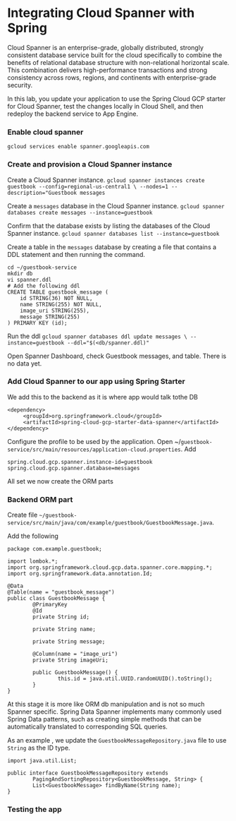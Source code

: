 # Integrating Cloud Spanner with Spring
Cloud Spanner is an enterprise-grade, globally distributed, strongly consistent database service built for the cloud specifically to combine the benefits of relational database structure with non-relational horizontal scale. This combination delivers high-performance transactions and strong consistency across rows, regions, and continents with enterprise-grade security.

In this lab, you update your application to use the Spring Cloud GCP starter for Cloud Spanner, test the changes locally in Cloud Shell, and then redeploy the backend service to App Engine.

### Enable cloud spanner
`gcloud services enable spanner.googleapis.com`

### Create and provision a Cloud Spanner instance
Create a Cloud Spanner instance.
`gcloud spanner instances create guestbook --config=regional-us-central1 \ --nodes=1 --description="Guestbook messages`

Create a `messages` database in the Cloud Spanner instance.
`gcloud spanner databases create messages --instance=guestbook`

Confirm that the database exists by listing the databases of the Cloud Spanner instance.
`gcloud spanner databases list --instance=guestbook`

Create a table in the  `messages`  database by creating a file that contains a DDL statement and then running the command.
```
cd ~/guestbook-service 
mkdir db
vi spanner.ddl
# Add the following ddl
CREATE TABLE guestbook_message (
    id STRING(36) NOT NULL,
    name STRING(255) NOT NULL,
    image_uri STRING(255),
    message STRING(255)
) PRIMARY KEY (id);
``` 
Run the ddl
`gcloud spanner databases ddl update messages \ --instance=guestbook --ddl="$(<db/spanner.ddl)"`

Open Spanner Dashboard, check Guestbook messages,  and table. There is no data yet. 

### Add Cloud Spanner to our app using Spring Starter
We add this to the backend as it is where app would talk tothe DB
```
<dependency>
     <groupId>org.springframework.cloud</groupId>
     <artifactId>spring-cloud-gcp-starter-data-spanner</artifactId>
</dependency>

```
Configure the profile to be used by the application. Open ~/`guestbook-service/src/main/resources/application-cloud.properties`. Add

```
spring.cloud.gcp.spanner.instance-id=guestbook spring.cloud.gcp.spanner.database=messages
```
All set we now create the ORM parts
###  Backend ORM part
Create file `~/guestbook-service/src/main/java/com/example/guestbook/GuestbookMessage.java`.

Add the following 

```
package com.example.guestbook;

import lombok.*;
import org.springframework.cloud.gcp.data.spanner.core.mapping.*;
import org.springframework.data.annotation.Id;

@Data
@Table(name = "guestbook_message")
public class GuestbookMessage {
        @PrimaryKey
        @Id
        private String id;

        private String name;

        private String message;

        @Column(name = "image_uri")
        private String imageUri;

        public GuestbookMessage() {
                this.id = java.util.UUID.randomUUID().toString();
        }
}
```
 At this stage it is more like ORM db manipulation and is not so much Spanner specific.  Spring Data Spanner implements many commonly used Spring Data patterns, such as creating simple methods that can be automatically translated to corresponding SQL queries.

As an example , we update the `GuestbookMessageRepository.java` file to use `String` as the ID type.
```
import java.util.List;

public interface GuestbookMessageRepository extends
        PagingAndSortingRepository<GuestbookMessage, String> {
        List<GuestbookMessage> findByName(String name);
}
```
 
 ### Testing the app
<!--stackedit_data:
eyJoaXN0b3J5IjpbMzIzNzAyMTk5LC0xMTMxNTg0MTg4LC0xOD
M0NDk3NzUxLC0yOTI0NTkxNDRdfQ==
-->